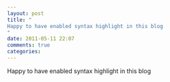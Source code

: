 ```yaml
---
layout: post
title: "
Happy to have enabled syntax highlight in this blog
"
date: 2011-05-11 22:07
comments: true
categories: 
---
```


Happy to have enabled syntax highlight in this blog

